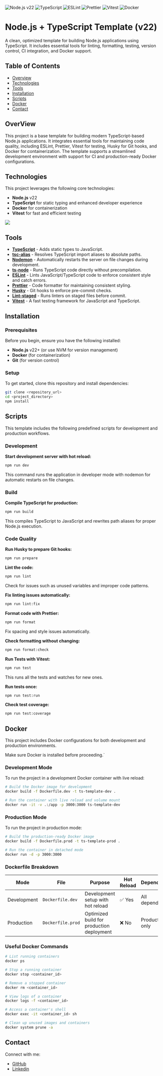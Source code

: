 ![Node.js v22](https://img.shields.io/badge/Node.js-v22-43853D?style=for-the-badge&logo=node.js&logoColor=white)
![TypeScript](https://img.shields.io/badge/TypeScript-007ACC?style=for-the-badge&logo=typescript&logoColor=white)
![ESLint](https://img.shields.io/badge/ESLint-4B32C3?style=for-the-badge&logo=eslint&logoColor=white)
![Prettier](https://img.shields.io/badge/Prettier-FF69B4?style=for-the-badge&logo=prettier&logoColor=white)
![Vitest](https://img.shields.io/badge/Vitest-F7B93E?style=for-the-badge&logo=vitest&logoColor=white)
![Docker](https://img.shields.io/badge/Docker-1D63ED?style=for-the-badge&logo=vitest&logoColor=white)

# Node.js + TypeScript Template (v22)

A clean, optimized template for building Node.js applications using TypeScript. It includes essential tools for linting, formatting, testing, version control, CI integration, and Docker support.

## Table of Contents

- [Overview](#overview)
- [Technologies](#technologies)
- [Tools](#tools)
- [Installation](#installation)
- [Scripts](#scripts)
- [Docker](#docker)
- [Contact](#contact)

## OverView

This project is a base template for building modern TypeScript-based Node.js applications. It integrates essential tools for maintaining code quality, including ESLint, Prettier, Vitest for testing, Husky for Git hooks, and Docker for containerization. The template supports a streamlined development environment with support for CI and production-ready Docker configurations.

## Technologies

This project leverages the following core technologies:

- **Node.js** v22
- **TypeScript** for static typing and enhanced developer experience
- **Docker** for containerization
- **Vitest** for fast and efficient testing

<p align="left"> <img src="https://skillicons.dev/icons?i=nodejs,typescript,vitest,docker" /> </p>

## Tools

- [**TypeScript**](https://github.com/microsoft/TypeScript) - Adds static types to JavaScript.
- [**tsc-alias**](https://github.com/justkey007/tsc-alias) - Resolves TypeScript import aliases to absolute paths.
- [**Nodemon**](https://github.com/remy/nodemon) - Automatically restarts the server on file changes during development.
- [**ts-node**](https://github.com/TypeStrong/ts-node) - Runs TypeScript code directly without precompilation.
- [**ESLint**](https://github.com/eslint/eslint) - Lints JavaScript/TypeScript code to enforce consistent style and catch errors.
- [**Prettier**](https://github.com/prettier/prettier) - Code formatter for maintaining consistent styling.
- [**Husky**](https://github.com/typicode/husky) - Git hooks to enforce pre-commit checks.
- [**Lint-staged**](https://github.com/lint-staged/lint-staged) - Runs linters on staged files before commit.
- [**Vitest**](https://github.com/vitest-dev/vitest) - A fast testing framework for JavaScript and TypeScript.

## Installation

### Prerequisites

Before you begin, ensure you have the following installed:

- **Node.js** v22+ (or use NVM for version management)
- **Docker** (for containerization)
- **Git** (for version control)

### Setup

To get started, clone this repository and install dependencies:

```bash
git clone <repository_url>
cd <project_directory>
npm install
```

## Scripts

This template includes the following predefined scripts for development and production workflows.

### Development

**Start development server with hot reload:**

```bash
npm run dev
```

This command runs the application in developer mode with nodemon for automatic restarts on file changes.

### Build

**Compile TypeScript for production:**

```bash
npm run build
```

This compiles TypeScript to JavaScript and rewrites path aliases for proper Node.js execution.

### Code Quality

**Run Husky to prepare Git hooks:**

```bash
npm run prepare
```

**Lint the code:**

```bash
npm run lint
```

Check for issues such as unused variables and improper code patterns.

**Fix linting issues automatically:**

```bash
npm run lint:fix
```

**Format code with Prettier:**

```bash
npm run format
```

Fix spacing and style issues automatically.

**Check formatting without changing:**

```bash
npm run format:check
```

**Run Tests with Vitest:**

```bash
npm run test
```

This runs all the tests and watches for new ones.

**Run tests once:**

```bash
npm run test:run
```

**Check test coverage:**

```bash
npm run test:coverage
```

## Docker

This project includes Docker configurations for both development and production environments.

Make sure Docker is installed before proceeding.`

### Development Mode

To run the project in a development Docker container with live reload:

```bash
# Build the Docker image for development
docker build -f Dockerfile.dev -t ts-template-dev .

# Run the container with live reload and volume mount
docker run -it -v .:/app -p 3000:3000 ts-template-dev
```

### Production Mode

To run the project in production mode:

```bash
# Build the production-ready Docker image
docker build -f Dockerfile.prod -t ts-template-prod .

# Run the container in detached mode
docker run -d -p 3000:3000
```

### Dockerfile Breakdown

| Mode        | File              | Purpose                                   | Hot Reload | Dependencies     |
| ----------- | ----------------- | ----------------------------------------- | ---------- | ---------------- |
| Development | `Dockerfile.dev`  | Development setup with hot reload         | ✅ Yes     | All dependencies |
| Production  | `Dockerfile.prod` | Optimized build for production deployment | ❌ No      | Production only  |

### Useful Docker Commands

```bash
# List running containers
docker ps

# Stop a running container
docker stop <container_id>

# Remove a stopped container
docker rm <container_id>

# View logs of a container
docker logs -f <container_id>

# Access a container's shell
docker exec -it <container_id> sh

# Clean up unused images and containers
docker system prune -a
```

## Contact

Connect with me:

- [GitHub](https://github.com/matheusfurlan7)
- [Linkedin](ttps://www.linkedin.com/in/matheusfurlan7)
